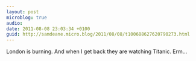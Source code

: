 ```yaml
---
layout: post
microblog: true
audio: 
date: 2011-08-08 23:03:34 +0100
guid: http://samdeane.micro.blog/2011/08/08/t100688627620790273.html
---
```

London is burning. And when I get back they are watching Titanic. Erm...
